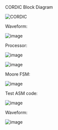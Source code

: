 CORDIC Block Diagram

![CORDIC](https://github.com/user-attachments/assets/bc674ee4-bf8f-4e39-9f3e-87fb9b07c1b2)

Waveform:

![image](https://github.com/user-attachments/assets/206a453a-a008-45b7-8278-cc5c98f5e297)

Processor:

![image](https://github.com/user-attachments/assets/b4ac806e-f69b-44f3-be20-33225a9dad25)

![image](https://github.com/user-attachments/assets/0ec42592-09a3-49d0-a7ec-74c1855f3b7e)

Moore FSM:

![image](https://github.com/user-attachments/assets/feb11d71-4972-4bcd-9798-224bfe002c78)

Test ASM code:

![image](https://github.com/user-attachments/assets/9f52ac35-31d0-4d9a-9b95-38b760fef92a)

Waveform:

![image](https://github.com/user-attachments/assets/21356905-58f1-4902-b5f9-85fa5b8c59ee)
